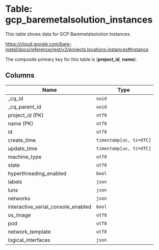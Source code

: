 # Table: gcp_baremetalsolution_instances

This table shows data for GCP Baremetalsolution Instances.

https://cloud.google.com/bare-metal/docs/reference/rest/v2/projects.locations.instances#Instance

The composite primary key for this table is (**project_id**, **name**).

## Columns

| Name          | Type          |
| ------------- | ------------- |
|_cq_id|`uuid`|
|_cq_parent_id|`uuid`|
|project_id (PK)|`utf8`|
|name (PK)|`utf8`|
|id|`utf8`|
|create_time|`timestamp[us, tz=UTC]`|
|update_time|`timestamp[us, tz=UTC]`|
|machine_type|`utf8`|
|state|`utf8`|
|hyperthreading_enabled|`bool`|
|labels|`json`|
|luns|`json`|
|networks|`json`|
|interactive_serial_console_enabled|`bool`|
|os_image|`utf8`|
|pod|`utf8`|
|network_template|`utf8`|
|logical_interfaces|`json`|